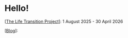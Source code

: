 # Hello!

[[The Life Transition Project](https://github.com/hongkim25/TLTP)]: 1 August 2025 - 30 April 2026 

[[Blog](https://hongkim.hashnode.dev)]:
